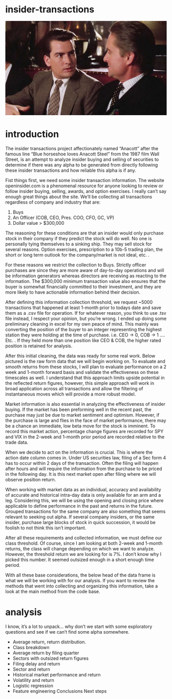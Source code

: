 # insider-transactions
<img src="images/title_card.png" alt="Alt text" title="Leading Asset Movement" width="520" height="293">

# introduction
The insider transactions project affectionately named “Anacott” after the famous line “Blue horseshoe loves Anacott Steel” from the 1987 film Wall Street, is an attempt to analyze insider buying and selling of securities to determine if there was any alpha to be generated from directly following these insider transactions and how reliable this alpha is if any.

Fist things first, we need some insider transaction information. The website openinsider.com is a phenomenal resource for anyone looking to review or follow insider buying, selling, awards, and option exercises. I really can’t say enough great things about the site. We’ll be collecting all transactions regardless of company and industry that are:

1.	Buys
2.	An Officer (COB, CEO, Pres. COO, CFO, GC, VP)
3.	Dollar value > $300,000


The reasoning for these conditions are that an insider would only purchase stock in their company if they predict the stock will do well. No one is personally tying themselves to a sinking ship. They may sell stock for several reasons. Option exercises, prescription to a 10b-5 trading plan, the short or long term outlook for the company/market is not ideal, etc. . 

For these reasons we restrict the collection to Buys. Strictly officer purchases are since they are more aware of day-to-day operations and will be information generators whereas directors are receiving as reacting to the information. The $300,000 minimum transaction value also ensures that the buyer is somewhat financially committed to their investment, and they are more likely to have actionable information behind their decision. 

After defining this information collection threshold, we request ~5000 transactions that happened at least 1-month prior to todays date and save them as a .csv file for operation. If for whatever reason, you think to use .tsv file instead, I respect your opinion, but you’re wrong. 
I ended up doing some preliminary cleaning in excel for my own peace of mind. This mainly was converting the position of the buyer to an integer representing the highest station they were holding at the time of purchase. i.e. CEO -> 0, COB -> 1 …. Etc. . If they held more than one position like CEO & COB, the higher rated position is retained for analysis. 

After this initial cleaning, the data was ready for some real work.  Below pictured is the raw form data that we will begin working on. To evaluate and smooth returns from these stocks, I will plan to evaluate performance on a 2 week and 1-month forward basis and validate the effectiveness on these timescales as well. I understand that this approach limits upside potential in the reflected return figures, however, this simple approach will work in broad application across all transactions and allow the filtering of instantaneous moves which will provide a more robust model. 

Market information is also essential in analyzing the effectiveness of insider buying. If the market has been preforming well in the recent past, the purchase may just be due to market sentiment and optimism. However, if the purchase is large and flies in the face of market performance, there may be a chance an immediate, low beta move for the stock is imminent. To record this market action, percentage change figures are recorded for SPY and VIX in the 2-week and 1-month prior period are recorded relative to the trade data.

When we decide to act on the information is crucial. This is where the action date column comes in. Under US securities law, filing of a Sec form 4 has to occur within 2 days of the transaction. Often the filing will happen after hours and will require the information from the purchase to be priced in the following day. It is this next market open after filing where we will observe position return.

When working with market data as an individual, accuracy and availability of accurate and historical intra-day data is only available for an arm and a leg. Considering this, we will be using the opening and closing price where applicable to define performance in the past and returns in the future.
Grouped transactions for the same company are also something that seems relevant to seeking out alpha. If several company insiders, or the same insider, purchase large blocks of stock in quick succession, it would be foolish to not think this isn’t important.

After all these requirements and collected information, we must define our class threshold. Of course, since I am looking at both 2-week and 1-month returns, the class will change depending on which we want to analyze. However, the threshold return we are looking for is 7%. I don’t know why I picked this number. It seemed outsized enough in a short enough time period. 

With all these base considerations, the below head of the data frame is what we will be working with for our analysis. If you want to review the methods that went into collecting and organizing this information, take a look at the main method from the code base. 


# analysis
I know, it’s a lot to unpack… why don’t we start with some exploratory questions and see if we can’t find some alpha somewhere.
-	Average return, return distribution.
-	Class breakdown
-	Average return by filing quarter
-	Sectors with outsized return figures
-	Filing delay and return
-	Sector and return
-	Historical market performance and return
-	Volatility and return
-	Logistic regression
-	Feature engineering
Conclusions
Next steps

